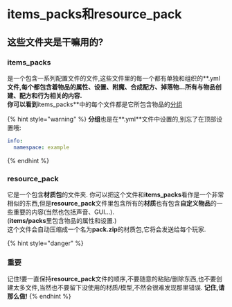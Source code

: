 # items\_packs和resource\_pack

## 这些文件夹是干嘛用的?

### items\_packs

是一个包含一系列配置文件的文件,这些文件里的每一个都有单独和组织的**.yml**文件,每个都包含着物品的属性、设置、附魔、合成配方、掉落物...所有与物品创建、配方和行为相关的内容.  
你可以看到**items\_packs**中的每个文件都是它所包含物品的[分组](namespace.md)

{% hint style="warning" %}
**分组**也是在**.yml**文件中设置的,别忘了在顶部设置哦:

```yaml
info:
  namespace: example
```
{% endhint %}

### resource\_pack

它是一个包含**材质包**的文件夹. 你可以把这个文件和**items\_packs**看作是一个非常相似的东西,但是**resource\_pack**文件里包含所有的**材质**也有包含**自定义物品**的一些重要的内容\(当然也包括声音、GUI...\).  
\(**items/packs**里包含物品的属性和设置.\)  
这个文件会自动压缩成一个名为**pack.zip**的材质包,它将会发送给每个玩家.

{% hint style="danger" %}
### 重要

记住!要一直保持**resource\_pack**文件的顺序,不要随意的粘贴/删除东西,也不要创建太多文件,当然也不要留下没使用的材质/模型,不然会很难发现那里错误. **记住,请那么做!**
{% endhint %}

